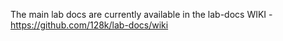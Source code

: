 The main lab docs are currently available in the lab-docs WIKI - https://github.com/128k/lab-docs/wiki
